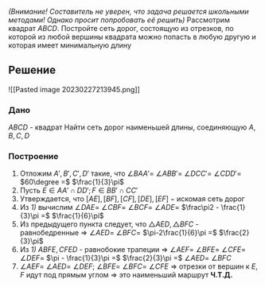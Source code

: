 *(Внимание! Составитель не уверен, что задача решается школьными методами! Однако просит попробовать её решить)* Рассмотрим квадрат $ABCD$. Постройте сеть дорог, состоящую из отрезков, по которой из любой вершины квадрата можно попасть в любую другую и которая имеет минимальную длину
## Решение
![[Pasted image 20230227213945.png]]
### Дано
$ABCD$ - квадрат
Найти сеть дорог наименьшей длины, соединяющую $A,B,C,D$

### Построение
1) Отложим $A', B', C', D'$ такие, что $\angle BAA' =$ $\angle ABB' =$ $\angle DCC' =$ $\angle CDD' =$ $60\degree =$ $\frac{1}{3}\pi$
2) Пусть $E \in AA' \cap DD'; F \in BB' \cap CC'$
3) Утверждается, что $[AE], [BF], [CF], [DE], [EF] - \text{искомая сеть дорог}$
4) Из _1)_ вычислим $\angle DAE =$ $\angle CBF =$ $\angle BCF =$ $\angle ADE =$ $\frac\pi2 - \frac{1}{3}\pi =$ $\frac{1}{6}\pi$
5) Из предыдущего пункта следует, что $\triangle AED, \triangle BFC$ - равнобедренные $\Rightarrow$ $\angle AED =$ $\angle BFC =$ $\pi-2\frac{1}{6}\pi =$ $\frac{2}{3}\pi$
6) Из _1)_ $ABFE, CFED$ - равнобокие трапеции $\Rightarrow$ $\angle AEF =$ $\angle BFE =$ $\angle CFE =$ $\angle DEF =$ $\pi - \frac{1}{3}\pi =$ $\frac{2}{3}\pi =$ $\angle AED =$ $\angle BFC$
7) $\angle AEF =$ $\angle AED =$ $\angle DEF$; $\angle BFE =$ $\angle BFC =$ $\angle CFE$ $\Rightarrow$ отрезки от вершин к $E, F$ идут под прямым углом $\Rightarrow$ это наименьший маршрут
**Ч.Т.Д.**